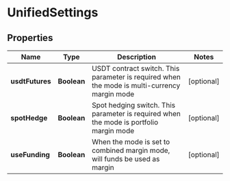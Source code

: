 
# UnifiedSettings

## Properties

Name | Type | Description | Notes
------------ | ------------- | ------------- | -------------
**usdtFutures** | **Boolean** | USDT contract switch. This parameter is required when the mode is multi-currency margin mode |  [optional]
**spotHedge** | **Boolean** | Spot hedging switch. This parameter is required when the mode is portfolio margin mode |  [optional]
**useFunding** | **Boolean** | When the mode is set to combined margin mode, will funds be used as margin |  [optional]

